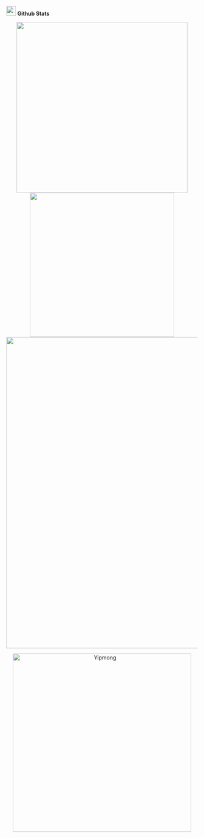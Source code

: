 
<img src="https://i.pinimg.com/originals/76/c0/a8/76c0a814cf966cc2c5093ed8064ac505.gif" width="25"> <b>Github Stats</b>

<p align="center">
<a href="https://github.com/aisurixx/">
  <img align="center" src="https://github-readme-stats.vercel.app/api?username=aisurixx&include_all_commits=true&count_private=true&show_icons=true&line_height=20&title_color=7A7ADB&icon_color=2234AE&text_color=D3D3D3&bg_color=0,000000,130C40" width="450"/>
</a>
  <a href="https://github.com/aisurixx/">
  <img align="center" src="https://github-readme-streak-stats.herokuapp.com/?user=aisurixx&theme=jolly&include_all_commits=true&count_private=true&show_icons=true&line_height=20&title_color=7A7ADB&icon_color=2200AE&text_color=D3D3D3&bg_color=0,000000,130C40" width="380"/>
</a>
 <a href="https://github.com/aisurixx">
    <img align="center" src="https://github-profile-trophy.vercel.app/?username=aisurixx&theme=darkhub" width="820"/>
  </a>
</p>


<p align="center">
<a href="https://github.com/aisurixx"><img src="https://github-readme-stats.vercel.app/api/top-langs?username=aisurixx&langs_count=14&show_icons=true&locale=en&layout=compact&theme=jolly" width="470px"  alt="Yipmong"/></a>
</p>
